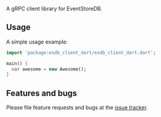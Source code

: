 A gRPC client library for EventStoreDB.

## Usage

A simple usage example:

```dart
import 'package:esdb_client_dart/esdb_client_dart.dart';

main() {
  var awesome = new Awesome();
}
```

## Features and bugs

Please file feature requests and bugs at the [issue tracker][tracker].

[tracker]: http://example.com/issues/replaceme
